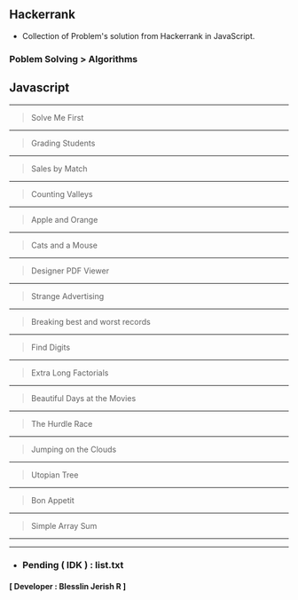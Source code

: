 ## Hackerrank

- Collection of Problem's solution from Hackerrank in JavaScript.

### Poblem Solving > Algorithms
## Javascript
---
> Solve Me First
---
> Grading Students
---
> Sales by Match
---
> Counting Valleys
---
> Apple and Orange
---
> Cats and a Mouse
---
> Designer PDF Viewer
---
> Strange Advertising
---
> Breaking best and worst records
---
> Find Digits
---
> Extra Long Factorials
---
> Beautiful Days at the Movies
---
> The Hurdle Race
---
> Jumping on the Clouds
---
> Utopian Tree
---
> Bon Appetit
---
> Simple Array Sum
---
>
---
- ### Pending ( IDK ) : list.txt

#### [ Developer : Blesslin Jerish R ]
